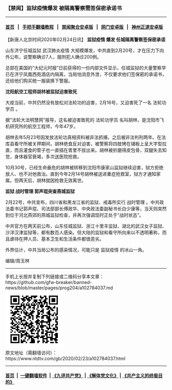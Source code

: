 ### 【禁闻】监狱疫情爆发 被隔离警察需签保密承诺书
------------------------

#### [首页](https://github.com/gfw-breaker/banned-news/blob/master/README.md) &nbsp;&nbsp;|&nbsp;&nbsp; [手把手翻墙教程](https://github.com/gfw-breaker/guides/wiki) &nbsp;&nbsp;|&nbsp;&nbsp; [禁闻聚合安卓版](https://github.com/gfw-breaker/bn-android) &nbsp;&nbsp;|&nbsp;&nbsp; [网门安卓版](https://github.com/oGate2/oGate) &nbsp;&nbsp;|&nbsp;&nbsp; [神州正道安卓版](https://github.com/SzzdOgate/update) 



<div><div class="post_content" itemprop="articleBody">
 <p>
  【新唐人北京时间2020年02月24日讯】
  <strong>
   <ok href="https://www.ntdtv.com/gb/监狱疫情.htm">
    监狱疫情
   </ok>
   爆发 任城隔离警察签保密承诺
  </strong>
 </p>
 <p>
  山东济宁任城监狱
  <ok href="https://www.ntdtv.com/gb/442749.htm">
   武汉肺炎疫情
  </ok>
  大规模爆发，中共直到2月20号，才在压力下向外公布，说警察确诊7人，服刑犯人确诊200例。
 </p>
 <p>
  总部在美国的“大纪元时报”日前获得的一份内部文件显示，任城监狱的大量警察早已在济宁凤凰西苑酒店内隔离，当局怕消息外泄，不仅要求他们签保密的承诺书，还给他们购买统一服装换下警服。
 </p>
 <p>
  <strong>
   沈阳航空工程师胡林被监狱迫害致死
  </strong>
 </p>
 <p>
  大疫当前，中共仍然没有放松对法轮功的迫害，2月16号，又迫害死了一名
  <ok href="https://www.ntdtv.com/gb/法轮功学员.htm">
   法轮功学员
  </ok>
  。
 </p>
 <p>
  据“法轮大法明慧网”报导，这名被迫害致死的
  <ok href="https://www.ntdtv.com/gb/法轮功学员.htm">
   法轮功学员
  </ok>
  名叫胡林，是沈阳市飞机研究所的航空工程师，今年47岁。
 </p>
 <p>
  胡林去年5月23号因发放法轮功真相资料被非法抓捕，之后被非法判刑两年。在法库县看守所被关押期间，胡林绝食反对迫害，被警察将四肢铐在铺板上呈大字型拉直，而且灌食的管子也一直插在胃里不拔出来。胡林被折磨得皮包骨，双腿失去知觉，身体器官衰竭，多次送医院抢救。
 </p>
 <p>
  10月30号，已经生命垂危的胡林被转移到沈阳市康家山监狱继续迫害，狱方拒绝放人、也不对他救治。直到今年2月14号胡林被送进重症抢救室，狱方才通知家属。但两天后，胡林就因抢救无效离世。
 </p>
 <p>
  <strong>
   监狱
   <ok href="https://www.ntdtv.com/gb/战时管理.htm">
    战时管理
   </ok>
   郭声琨突查燕城监狱
  </strong>
 </p>
 <p>
  2月22号，中共宣布，四川省和黑龙江省的监狱、戒毒所实行
  <ok href="https://www.ntdtv.com/gb/战时管理.htm">
   战时管理
  </ok>
  。中共政法委书记郭声琨、司法部部长傅政华、中央政法委副秘书长白少康等，当天则突然到位于河北燕郊的燕城监狱检查，并再次强调现时正处于“战时状态”。
 </p>
 <p>
  中共官方在两天前公布，山东任城监狱、浙江十里丰监狱、湖北的武汉女子监狱、沙洋汉津监狱等，都有数百人感染。但大陆的监狱和看守所向来以不透明著称，而且虐待在押人员、基本卫生和生活条件都很恶劣。
 </p>
 <p>
  外界估计，中共当局公布的感染情况，可能只是
  <ok href="https://www.ntdtv.com/gb/监狱疫情.htm">
   监狱疫情
  </ok>
  的冰山一角。
 </p>
 <p>
  编辑/周玉林
 </p>
 <div class="single_ad">
 </div>
</div>
</div>
<hr/>
手机上长按并复制下列链接或二维码分享本文章：<br/>
https://github.com/gfw-breaker/banned-news/blob/master/pages/prog204/a102784037.md <br/>
<a href='https://github.com/gfw-breaker/banned-news/blob/master/pages/prog204/a102784037.md'><img src='https://github.com/gfw-breaker/banned-news/blob/master/pages/prog204/a102784037.md.png'/></a> <br/>
原文地址（需翻墙访问）：https://www.ntdtv.com/gb/2020/02/23/a102784037.html


------------------------
#### [首页](https://github.com/gfw-breaker/banned-news/blob/master/README.md) &nbsp;|&nbsp; [一键翻墙软件](https://github.com/gfw-breaker/nogfw/blob/master/README.md) &nbsp;| [《九评共产党》](https://github.com/gfw-breaker/9ping.md/blob/master/README.md#九评之一评共产党是什么) | [《解体党文化》](https://github.com/gfw-breaker/jtdwh.md/blob/master/README.md) | [《共产主义的终极目的》](https://github.com/gfw-breaker/gczydzjmd.md/blob/master/README.md)


<img src='http://gfw-breaker.win/banned-news/pages/prog204/a102784037.md' width='0px' height='0px'/>